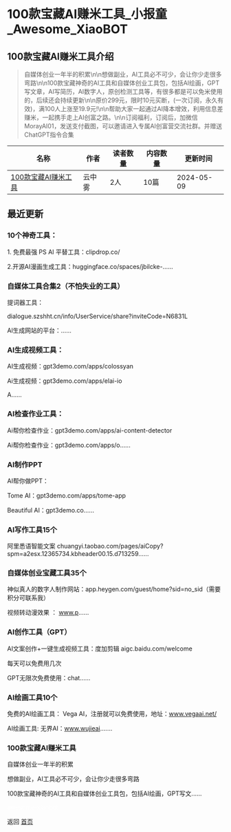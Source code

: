 # 100款宝藏AI赚米工具_小报童_Awesome_XiaoBOT

## 100款宝藏AI赚米工具介绍
> 自媒体创业一年半的积累\n\n想做副业，AI工具必不可少，会让你少走很多弯路\n\n100款宝藏神奇的AI工具和自媒体创业工具包，包括AI绘画，GPT写文章，AI写简历，AI数字人，原创检测工具等，有很多都是可以免米使用的，后续还会持续更新\n\n原价299元，限时10元买断，(一次订阅，永久有效)，满100人上涨至19.9元!\n\n帮助大家一起通过AI降本增效，利用信息差赚米，一起携手走上AI创富之路。\n\n订阅福利，订阅后，加微信MorayAI01，发送支付截图，可以邀请进入专属AI创富营交流社群。并赠送ChatGPT指令合集  
  


|名称|作者|读者数量|内容数量|更新时间|
|---|---|---|---|---|
|[100款宝藏AI赚米工具](https://xiaobot.net/p/AIchuangfu?refer=0b133df9-27dc-423b-8101-639049001c13)|云中雾|2人|10篇|2024-05-09|

## 最近更新
### 10个神奇工具：

1\. 免费最强 PS AI 平替工具：clipdrop.co/

2.开源AI漫画生成工具：huggingface.co/spaces/jbilcke-......

### 自媒体工具合集2（不怕失业的工具）

提词器工具：

dialogue.szshht.cn/info/UserService/share?inviteCode=N6831L

Al生成网站的平台：......

### AI生成视频工具：

AI生成视频：gpt3demo.com/apps/colossyan

Ai生成视频：gpt3demo.com/apps/elai-io

A......

### AI检查作业工具：

Ai帮你检查作业：gpt3demo.com/apps/ai-content-detector

Ai帮你检查作业：gpt3demo.com/apps/o......

### AI制作PPT

AI帮你做PPT：

Tome AI：gpt3demo.com/apps/tome-app

Beautiful AI：gpt3demo.co......

### AI写作工具15个

阿⾥悉语智能⽂案
chuangyi.taobao.com/pages/aiCopy?spm=a2esx.12365734.kbheader00.15.d713259......

### 自媒体创业宝藏工具35个

神似真人的数字人制作网站：app.heygen.com/guest/home?sid=no_sid（需要积分可联系我）

视频转动漫效果 ： www.p......

### AI创作工具（GPT）

AI文案创作+一键生成视频工具：度加剪辑 aigc.baidu.com/welcome

每天可以免费用几次

GPT无限次免费使用：chat......

### AI绘画工具10个

免费的AI绘画工具： Vega AI，注册就可以免费使用，地址：www.vegaai.net/

AI绘画⼯具: ⽆界AI：www.wujieai.......

### 100款宝藏AI赚米工具

自媒体创业一年半的积累

想做副业，AI工具必不可少，会让你少走很多弯路

100款宝藏神奇的AI工具和自媒体创业工具包，包括AI绘画，GPT写文......


<a href="https://github.com/Reno9527/awesome-xiaobot" style="color: white; text-decoration: none;">awesome-xiaobot</a>

返回 [首页](../README.md)
